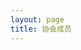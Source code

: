 ```yaml
---
layout: page
title: 协会成员
---
```


<script setup>
    import {
        VPTeamPage,
        VPTeamPageTitle,
        VPTeamMembers,
        VPTeamPageSection
    } from 'vitepress/theme';

    const members2026 = [ ]

    const members2025 = [ ]

    const members2024 = [ 
        {
            avatar: "/avatar/tourist.jpg",
            desc: "3",
            links: [
                {
                    icon: {
                        svg: "<img src=\"/cf.png\"  alt=\"Codeforces\"/>"
                    },
                    link: "https://codeforces.com/profile/tourist"
                }
            ],
            name: "test1",
            org: "2"
        },
]

    const members2023 = [
        {
            name: "Cloud_Wind",
            desc: "羡慕会羡慕的羡慕者",
            avatar: "/avatar/default.jpg",
            org: '计算机学院',
            links: [
                {
                    icon: {svg: '<img src="/cf.png"  alt="Codeforces"/>'},
                    link: 'https://codeforces.com/profile/Cloud_Wind'
                },
            ]
        },
        {
            name: "Whitecarrot",
            desc: "pityboy",
            avatar: "/avatar/Whitecarrot.jpg",
            org: '计算机学院',
            links: [
                {
                    icon: {svg: '<img src="/cf.png"  alt="Codeforces"/>'},
                    link: 'https://codeforces.com/profile/Whitecarrot'
                },
            ]
        },
        {
            name: "Serendipity",
            desc: "Hello World",
            avatar: "/avatar/Serendipity.jpg",
            org: '计算机学院',
            links: [
                {
                    icon: {svg: '<img src="/cf.png"  alt="Codeforces"/>'},
                    link: 'https://codeforces.com/profile/serendipity565'
                },
            ]
        },
        {
            name: "Harden5",
            desc: "23最不会狗叫的",
            avatar: "/avatar/Harden5.jpg",
            org: '计算机学院',
            links: [
                {
                    icon: {svg: '<img src="/cf.png"  alt="Codeforces"/>'},
                    link: 'https://codeforces.com/profile/Harden5'
                },
            ]
        },
        {
            name: "Kafdx",
            desc: "想像大家一样厉害",
            avatar: "/avatar/Kafdx.jpg",
            org: '计算机学院',
            links: [
                {
                    icon: {svg: '<img src="/cf.png"  alt="Codeforces"/>'},
                    link: 'https://codeforces.com/profile/genshin-expert'
                },
            ]
        },
        {
            name: ".",
            desc: "人",
            avatar: "/avatar/default.jpg",
            org: '计算机学院',
            links: [
                {
                    icon: {svg: '<img src="/cf.png"  alt="Codeforces"/>'},
                    link: 'https://codeforces.com/profile/PVZ123'
                },
            ]
        },
        {
            name: "fervor_w",
            desc: "喜欢羡慕以及羡慕羡慕",
            avatar: "/avatar/fervor_w.jpg",
            org: '人工智能教育学部 数据科学与大数据技术',
            links: [
                {
                    icon: {svg: '<img src="/cf.png"  alt="Codeforces"/>'},
                    link: 'https://codeforces.com/profile/fervor_w'
                },
            ]
        },{
            name: "Sirius10000",
            desc: "我？",
            avatar: "/avatar/Sirius10000.jpg",
            org: '人工智能教育学部 人工智能',
            links: [
                {
                    icon: {svg: '<img src="/cf.png"  alt="Codeforces"/>'},
                    link: 'https://codeforces.com/profile/Sirius10000'
                },
            ]
        },{
            name: "Windows2066",
            desc: "擅长羡慕，狗叫，赤石和红温",
            avatar: "/avatar/windows2066.jpg",
            org: '计算机学院',
            links: [
                {
                    icon: {svg: '<img src="/cf.png"  alt="Codeforces"/>'},
                    link: 'https://codeforces.com/profile/Windows2066'
                },
            ]
        },
    ];
    const members2022 = [
        {
            name: "Sadbo1",
            desc: "下头男",
            avatar: "/avatar/Sadbo1.jpg",
            org: '计算机学院',
            links: [
                {
                    icon: {svg: '<img src="/cf.png"  alt="Codeforces"/>'},
                    link: 'https://codeforces.com/profile/imsosad'
                },
            ]
        },
        {
            name: "wang_by",
            desc: "只是低能",
            avatar: "/avatar/wang_by.jpg",
            org: '计算机学院',
            links: [
                {icon: {svg: '<img src="/cf.png"  alt="Codeforces"/>'}, link: 'https://codeforces.com/profile/wang_by'},
            ]
        },
        {
            name: "wzxccnuwzx",
            desc: "华师懒人,不想动",
            avatar: "/avatar/wzxccnuwzx.jpg",
            org: '计算机学院',
            links: [
                {
                    icon: {svg: '<img src="/cf.png"  alt="Codeforces"/>'},
                    link: 'https://codeforces.com/profile/wzxccnuwzx210'
                },
            ]
        },
        {
            name: "sheep",
            desc: "什么都垫底 (",
            avatar: "/avatar/sheep.jpg",
            org: '计算机学院',
            links: [
                {
                    icon: {svg: '<img src="/cf.png"  alt="Codeforces"/>'},
                    link: 'https://codeforces.com/profile/ccnusheep'
                },
            ]
        },
        {
            name: "砥",
            desc: "这个人很懒，没有简介，快提醒他写简介",
            avatar: "/avatar/砥.jpg",
            org: '人工智能教育学部',
            links: [
                {
                    icon: {svg: '<img src="/cf.png"  alt="Codeforces"/>'},
                    link: 'https://codeforces.com/profile/woertt'
                },
            ]
        },
        {
            name: "writingdog",
            desc: "这是谁？",
            avatar: "/avatar/writingdog.jpg",
            org: '计算机学院',
            links: [
                {
                    icon: {svg: '<img src="/cf.png"  alt="Codeforces"/>'},
                    link: 'https://codeforces.com/profile/writingdog'
                },
            ]
        },
        {
            name: "Wqsing",
            desc: "别学离散了，成为单位元了！",
            avatar: "/avatar/Wqsing.jpg",
            org: '人工智能教育学部 大数据',
            links: [
                {
                    icon: {svg: '<img src="/cf.png"  alt="Codeforces"/>'},
                    link: 'https://codeforces.com/profile/Wqq2022214662'
                },
            ]
        },
        {
            name: "VladmirZ",
            desc: "｛\"code\": 418, \"msg\": \"I\'m a teapot\"｝",
            avatar: "/avatar/VladmirZ.jpg",
            org: '人工智能教育学部 教育技术学',
            sponsor: '/sponsor/VladmirZ.png',
            links: [
                {
                    icon: {svg: '<img src="/cf.png"  alt="Codeforces"/>'},
                    link: 'https://codeforces.com/profile/VladmirZ'
                },
            ]
        },
        {
            name: "neurotic",
            desc: "yb与sp的挂件",
            avatar: "/avatar/neurotic.jpg",
            org: '计算机学院',
            links: [
                {
                    icon: {svg: '<img src="/cf.png"  alt="Codeforces"/>'},
                    link: 'https://codeforces.com/profile/Neurotical'
                },
            ]
        },
        {
            name: "张小盆",
            desc: "你是小盆？那我是谁袜(⊙o⊙)？",
            avatar: "/avatar/张小盆.jpg",
            org: '计算机学院',
            links: [
                {
                    icon: {svg: '<img src="/cf.png"  alt="Codeforces"/>'},
                    link: 'https://codeforces.com/profile/zhangxiaopen'
                },
            ]
        },
        {
            name: "LogSingleDog",
            desc: "既没头脑，又不高兴",
            avatar: "/avatar/LogSingleDog.jpg",
            org: '计算机学院',
            links: [
                {
                    icon: {svg: '<img src="/cf.png"  alt="Codeforces"/>'},
                    link: 'https://codeforces.com/profile/LogSingleDog'
                },
            ]
        },
        {
            name: "Clementine",
            desc: "灰名大菜鸡",
            avatar: "/avatar/Clementine.jpg",
            org: '计算机学院',
            links: [
                {
                    icon: {svg: '<img src="/cf.png"  alt="Codeforces"/>'},
                    link: 'https://codeforces.com/profile/2865730850'
                },
            ]
        },
        {
            name: "zeng_wj",
            desc: "这个人更懒，懒到收付款都懒得放......",
            avatar: "/avatar/zeng_wj.jpg",
            org: '计算机学院',
            links: [
                {icon: {svg: '<img src="/cf.png"  alt="Codeforces"/>'}, link: 'https://codeforces.com/profile/zeng_wj'},
            ]
        },
    ];
    const members2021 = [
        {
            avatar: '/avatar/red.jpg',
            name: 'Red',
            desc: '大光头',
            org: '计算机学院',
            links: [
                {icon: {svg: '<img src="/cf.png"  alt="Codeforces"/>'}, link: 'https://codeforces.com/profile/ahey'},
            ]
        },
        {
            avatar: '/avatar/Constantine.jpg',
            name: 'Constantine',
            desc: '惟以平旦之孤星<br/>何胜东方之既白',
            org: '计算机学院',
            links: [
                {
                    icon: {svg: '<img src="/cf.png"  alt="Codeforces"/>'},
                    link: 'https://codeforces.com/profile/ClarkConstantine'
                },
            ]
        },
        {
            avatar: '/avatar/DengJ.jpg',
            name: 'DengJ',
            desc: '2021级  华为基地班',
            org: '计算机学院',
            links: [
                {icon: {svg: '<img src="/cf.png"  alt="Codeforces"/>'}, link: 'https://codeforces.com/profile/DengJ'},
            ]
        },
        {
            avatar: '/avatar/小念.png',
            name: '小念',
            desc: "真是会虚情假意呢<br/>想学算法是你们的自由，你们就请便吧<br/>到现在都还执着于xcpc，真难看<br/>你也差不多该忘记了吧<br/>那么那个比赛（蓝桥杯）算什么<br/>你讲的话和做的事全都互相矛盾<br/>我的湖北省赛队伍已经毁了<br/>绝对不可能再复活了<br/>我已经亲手将它结束了<br/>没有人那样拜托你<br/>这是最后的警告<br/>今后不要再和代码扯上关系了<br/>你是抱着多大的觉悟说出这种话的<br/>你只不过是一个学生，有办法背负其他人的人生吗<br/>“什么都愿意做”就是这么沉重的话<br/>做不来的事就别轻易说出口<br/>你这个人，满脑子都只想到自己呢",
            org: '计算机学院',
            links: [
                {
                    icon: {svg: '<img src="/cf.png"  alt="Codeforces"/>'},
                    link: 'https://codeforces.com/profile/starrall'
                },
            ]
        },
        {
            name: "ggboyy",
            desc: "喜欢多项式,但可能这辈子不能在赛场开出一道",
            avatar: "/avatar/ggboyy.jpg",
            org: '计算机学院',
            links: [
                {icon: {svg: '<img src="/cf.png"  alt="Codeforces"/>'}, link: 'https://codeforces.com/profile/ggboyy'},
            ]
        },
        {
            name: "🤩",
            desc: "🦄🐈🐈🐈",
            avatar: "/avatar/通天塔.jpg",
            org: '计算机学院',
            links: [
                {icon: {svg: '<img src="/cf.png"  alt="Codeforces"/>'}, link: 'https://codeforces.com/profile/foghorn'},
            ]
        },
        {
            name: "HuiZi",
            desc: "给我一个枕头，我能睡一整天",
            avatar: "/avatar/HuiZi.jpg",
            org: '人工智能教育学部 数字媒体技术',
            links: [
                {icon: {svg: '<img src="/cf.png"  alt="Codeforces"/>'}, link: 'https://codeforces.com/profile/HuiZi'},
            ]
        },
        {
            name: "Aiplc",
            desc: "计算机学院21级ACM唯一无评优废物",
            avatar: "/avatar/Aiplc.jpeg",
            org: '计算机学院',
            links: [
                {icon: {svg: '<img src="/cf.png"  alt="Codeforces"/>'}, link: 'https://codeforces.com/profile/Aoisrot'},
            ]
        },
        {
            name: "1935Zz",
            desc: "追风赶月莫停留<br/>平芜尽处是春山",
            avatar: "/avatar/1935Zz.jpeg",
            org: '计算机学院',
            links: [
                {icon: {svg: '<img src="/cf.png"  alt="Codeforces"/>'}, link: 'https://codeforces.com/profile/1935Zz'},
            ]
        },
        {
            name: "s62238",
            desc: "在线征婚，qq:1518376220速加",
            avatar: "/avatar/s62238.jpg",
            org: '人工智能教育学部 大数据',
            links: [
                {icon: {svg: '<img src="/cf.png"  alt="Codeforces"/>'}, link: 'https://codeforces.com/profile/yuhyuhy'},
            ]
        },
        {
            name: "TSerendipity",
            desc: "早睡早起",
            avatar: "/avatar/TSerendipity.jpg",
            org: '计算机学院',
            links: [
                {
                    icon: {svg: '<img src="/cf.png"  alt="Codeforces"/>'},
                    link: 'https://codeforces.com/profile/TSerendipity'
                },
            ]
        },
        {
            name: "chengor",
            desc: "cccccccccccccccccccccccccccccccccccccccccccccccccccccccccccccccccccccccccccccccccccccccccccccccccccccccccccccccccccccccccccccccccccccccccccccccccccccccccccccccccccccccccccccccccccccccccc",
            avatar: "/avatar/chengor.jpg",
            org: '人工智能教育学部 大数据',
            links: [
                {icon: {svg: '<img src="/cf.png"  alt="Codeforces"/>'}, link: 'https://codeforces.com/profile/chengor'},
            ]
        },
    ];
    const members2020 = [
        {
            avatar: '/avatar/xiong_dream_master.jpg',
            name: 'xiong_dream_master',
            desc: 'I can\'t go back to yesterday because I was a different person then.',
            title: 'ICPC金 / 北航硕',
            org: '计算机学院',
            links: [
                {
                    icon: {svg: '<img src="/cf.png"  alt="Codeforces"/>'},
                    link: 'https://codeforces.com/profile/xiong_dream_master'
                },
            ]
        },
        {
            avatar: '/avatar/Chime.jpg',
            name: 'Chime（ZIMA）',
            desc: '犬吠 · King',
            title: 'ICPC金 / 浙大cs硕',
            org: '计算机学院',
            links: [
                {
                    icon: {svg: '<img src="/cf.png"  alt="Codeforces"/>'},
                    link: 'https://codeforces.com/profile/chime'
                },
            ]
        },
        {
            avatar: '/avatar/Sirly.jpg',
            name: 'Sirly',
            desc: '搞LLM去了',
            title: '东吴证券',
            org: '人工智能教育学部',
        },
        {
            avatar: '/avatar/zgt2001.jpg',
            name: 'zgt2001',
            desc: '如果这题过了，请我把我的头像挂在队友床头',
            org: '计算机学院',
        },
        {
            avatar: '/avatar/Happy_water.jpg',
            name: 'Happy_water',
            desc: '原始人，起洞！',
            org: '计算机学院',
        },
        {
            avatar: '/avatar/zekun.jpg',
            name: 'zekun',
            org: '人工智能教育学部',
        },
        {
            avatar: '/avatar/sanfen.jpg',
            name: 'sanfen',
            title: '世界',
            desc: '虽然我叫sanfen但我不会三分',
            org: '计算机学院',
        },
        {
            avatar: '/avatar/雾满杨溪.jpg',
            name: '雾满杨溪',
            title: '美团infra',
            desc: 'QQ344327193',
            org: '计算机学院',
        },
        {
            avatar: '/avatar/pipe_dream.jpg',
            name: 'pipe_dream',
            desc: '这个人很懒，什么都没写',
            org: '人工智能教育学部',
        },
    ];
    const members2019 = [
        {
            avatar: '/avatar/jiang_jiang.png',
            name: 'jiang_jiang',
            desc: '̊ଳ ̊',
            title: 'XCPC银 / 快手',
            org: '计算机学院',
        },
        {
            avatar: '/avatar/cminus.jpg',
            name: 'cminus',
            desc: '地球和学校能不能在组会前爆炸（已黑化）',
            title: '深职院硕',
            org: '计算机学院',
        },
        {
            avatar: '/avatar/csa.jpeg',
            name: 'csa',
            desc: 'allin美股中',
            title: '不知名小厂',
            org: '计算机学院',
        }, 
        {
            avatar: '/avatar/convicnow.png',
            name: 'convicnow',
            desc: 'why striving',
            title: '字节',
            org: '计算机学院',
        },    
        {
            avatar: '/avatar/Liu,Yaowei.jpg',
            name: 'Liu,Yaowei',
            desc: '宇宙之大，能够相识，已是难得',
            title: '美团杂工',
            org: '计算机学院',
        },   
        {
            avatar: '/avatar/lebrontianyi.jpg',
            name: 'lebrontianyi',
            desc: '∑痛苦==∑幸福',
            title: '华科硕',
            org: '人工智能教育学部',
        },
    ];
    const members2018 = [
        {
            name: "hyta4982",
            desc: "想上cf红名的打工人，欢迎学弟学妹找我内推",
            avatar: "/avatar/hyta4982.jpg",
            title: "XCPC金 / 小马智行决策规划算法工程师",
            org: '首届大数据小白鼠',
            links: [
                {
                    icon: {svg: '<img src="/cf.png"  alt="Codeforces"/>'},
                    link: 'https://codeforces.com/profile/hyta4982'
                },
            ]
        },
    ];
    const members2017 = [
        {
            avatar: '/avatar/邓艾.jpg',
            name: '邓艾',
            desc: 'Always Day 1',
            title: 'ICPC金 / 清华硕',
            org: '计算机学院',
        },
        {
            avatar: '/avatar/雨橙.jpg',
            name: '雨橙',
            desc: '三天不练手生',
            org: '计算机学院',
        },
        {
            avatar: '/avatar/白禾笙菌.jpg',
            name: '白禾笙菌',
            desc: '美好难敌岁月，孤独贯穿始终。',
            org: '计算机学院',
        },
        {
            avatar: '/avatar/zyf.jpg',
            name: 'zyf',
            /* title: '资深游戏客户端开发，就职于北京某游戏大厂', */
            desc: '干啥啥不行，花里胡哨第一名',
            org: '计算机学院',
            links: [
                {
                    icon: {svg: '<img src="/cf.png"  alt="Codeforces"/>'},
                    link: 'https://codeforces.com/profile/debugforever'
                },
            ]
        },
    ];
    const members2016 = [
        {
            avatar: '/avatar/Hooinkyoma.jpg',
            name: 'Hooinkyoma',
            desc: '华中师大一附中诚聘教练，详情qq：982253033 或者+v: z982253033',
            title: 'ICPC金 / 华师一附中教练 / 北大硕',
            org: '计算机学院',
        },
    ];
    const members2015 = [
        {
            avatar: '/avatar/myk.jpg',
            name: '孟永康',
            desc: '微信 fanesemyk',
            title: '衍复投资',
            org: '计算机学院',
        },
        {
            avatar: '/avatar/ExRoc.jpg',
            name: 'ExRoc',
            desc: '因为追着雪，所以遇见山，因为看见光，就勇敢做了梦。',
            title: 'ccnu 铜铜铜 / 字节跳动 / 拼多多',
            org: '物理科学与技术学院',
        },
    ];   
    const members2013 = [
        {
            avatar: '/avatar/xuelanghu.jpg',
            name: 'xuelanghu',
            desc: '我们再来一次，这次好好来',
            title: 'ccnu铁王 / 华为 / 安途智行',
            org: '计算机学院',
        },     
        {
            avatar: '/avatar/nndxy.jpg',
            name: 'nndxy',
            desc: '永不丧失对生活的热情，人生就是要不停地战斗！',
            title: 'ccnu铁王队友 / 华为',
            org: '计算机学院',
        },
    ];  
    const members2012 = [
        {
            avatar: '/avatar/Iris_Zeng.jpg',
            name: 'Iris_Zeng',
            desc: 'msbct！(马上被辞退！)',
            title: 'icpc 铁铜银 / 华为',
            org: '计算机学院',
        },
    ];
</script>

<VPTeamPage>
    <VPTeamPageTitle>
        <template #title>CCNU ACM协会</template>
        <template #lead>太庙</template>
    </VPTeamPageTitle>
    <VPTeamPageSection>
        <template #title>2024级</template>
        <template #lead>...</template>
        <template #members>
            <VPTeamMembers size="small" :members="members2024"/>
        </template>
    </VPTeamPageSection>
    <VPTeamPageSection>
        <template #title>2023级</template>
        <template #lead>...</template>
        <template #members>
            <VPTeamMembers size="small" :members="members2023"/>
        </template>
    </VPTeamPageSection>
    <VPTeamPageSection>
        <template #title>2022级</template>
        <template #lead>...</template>
        <template #members>
            <VPTeamMembers size="small" :members="members2022"/>
        </template>
    </VPTeamPageSection>
    <VPTeamPageSection>
        <template #title>2021级</template>
        <template #lead>...</template>
        <template #members>
            <VPTeamMembers size="small" :members="members2021"/>
        </template>
    </VPTeamPageSection>
    <VPTeamPageSection>
        <template #title>2020级</template>
        <template #lead>...</template>
        <template #members>
            <VPTeamMembers size="small" :members="members2020"/>
        </template>
    </VPTeamPageSection>
    <VPTeamPageSection>
        <template #title>2019级</template>
        <template #lead>...</template>
        <template #members>
            <VPTeamMembers size="small" :members="members2019"/>
        </template>
    </VPTeamPageSection>
    <VPTeamPageSection>
        <template #title>2018级</template>
        <template #lead>...</template>
        <template #members>
            <VPTeamMembers size="small" :members="members2018"/>
        </template>
    </VPTeamPageSection>
    <VPTeamPageSection>
        <template #title>2017级</template>
        <template #lead>...</template>
        <template #members>
            <VPTeamMembers size="small" :members="members2017"/>
        </template>
    </VPTeamPageSection>
    <VPTeamPageSection>
        <template #title>2016级</template>
        <template #lead>...</template>
        <template #members>
            <VPTeamMembers size="small" :members="members2016"/>
        </template>
    </VPTeamPageSection>
    <VPTeamPageSection>
        <template #title>2015级</template>
        <template #lead>...</template>
        <template #members>
            <VPTeamMembers size="small" :members="members2015"/>
        </template>
    </VPTeamPageSection>  
    <VPTeamPageSection>
        <template #title>2013级</template>
        <template #lead>...</template>
        <template #members>
            <VPTeamMembers size="small" :members="members2013"/>
        </template>
    </VPTeamPageSection>  
    <VPTeamPageSection>
        <template #title>2012级</template>
        <template #lead>...</template>
        <template #members>
            <VPTeamMembers size="small" :members="members2012"/>
        </template>
    </VPTeamPageSection>
</VPTeamPage>
